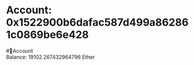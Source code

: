
Account: 0x1522900b6dafac587d499a862861c0869be6e428
===================================================
  
#📜Account  
Balance: 19102.267432964796 Ether